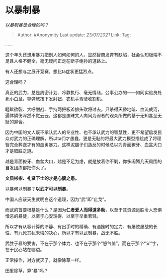 # 以暴制暴
*以暴制暴是合理的吗？*

> Author: #Anonymity
> Last update: *23/07/2021*
> Link:
> Tag:

……

这个年头还想用暴力把别人如何如何的人，显然智商发育有缺陷，社会认知极端不足且人格不健全，毫无疑问正走在断子绝孙的道路上。

有人还想与之展开竞赛，想比ta症状更猛烈点。

这合理吗？

真正的武力，总是周密计划、冷静执行、毫无情绪，公事公办的——如同实验员处死小白鼠，导弹旅按下发射钮，农机手驾驶收割机。

睚眦欲裂、大呼酣战、手持两把板斧排头砍将过去，只杀得天昏地暗、血流成河，遍体鳞伤浑然不觉云云，这都是愚昧文人向同为弱者的观众所做的基于无知甚至无耻的迎合。

因为中国的文人既不承认武人的专业性、也不承认武力的智慧性，更不希望启发民众对武力的正确理解，所以ta们才愚蠢，更是无耻的将最大武力模型描绘成了将理智完全葬送才有的血勇暴力。这样泥腿子们造反的时候总以为青面獠牙、血盆大口才是取胜之道。

越是青面獠牙、血盆大口，越是不足为虑，就是放着你不剿，你多闹腾几天周围的自发团练都把你灭了。

**文质彬彬、礼贤下士的才是心腹之患。**

以暴何以制暴？**以武才可以制暴**。

中国人应该天生就明白这个道理，因为“武”即“止戈”。

而武的首要根基是什么？是因为**仁者爱人而得道多助**，以至于其资源远胜令人恐惧憎恶的暴徒，以至于心安理得、以至于举重若轻。

所以才有从容计算的冷静、有出手时的精确、有遇挫时的定力、有屡败屡战的长性、有九死其犹未悔的决心，所以才有以武制暴，战无不胜。

武胜于暴的要害，不在于那个体力、也不在于那个“怒气值”，而在于那个“义”字，在于民心站在哪边。

正常操作，对方就灭了，就像除草一样。

田里除草，算“暴”吗？
